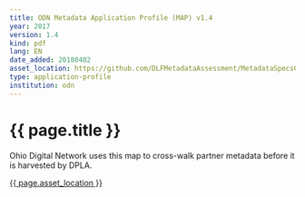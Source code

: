 ```yaml
---
title: ODN Metadata Application Profile (MAP) v1.4
year: 2017
version: 1.4
kind: pdf
lang: EN
date_added: 20180402
asset_location: https://github.com/DLFMetadataAssessment/MetadataSpecsClearinghouse/blob/master/assets/data/ODN_MAP.pdf
type: application-profile
institution: odn
---
```


<h1>{{ page.title }}</h1>

Ohio Digital Network uses this map to cross-walk partner metadata before it is harvested by DPLA.

<a href="{{ page.asset_location }}">{{ page.asset_location }}</a>